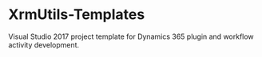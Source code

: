 # XrmUtils-Templates
Visual Studio 2017 project template for Dynamics 365 plugin and workflow activity development.
